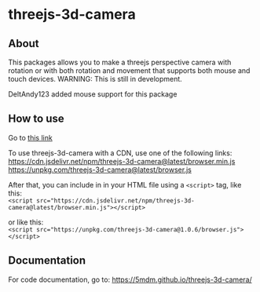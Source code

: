 # threejs-3d-camera
## About
This packages allows you to make a threejs perspective camera with rotation or with both rotation and movement that supports both mouse and touch devices. WARNING: This is still in development.

DeltAndy123 added mouse support for this package

## How to use
Go to [this link](https://github.com/5MDM/threejs-3d-camera/wiki) 

To use threejs-3d-camera with a CDN, use one of the following links:  
https://cdn.jsdelivr.net/npm/threejs-3d-camera@latest/browser.min.js  
https://unpkg.com/threejs-3d-camera@latest/browser.js  

After that, you can include in in your HTML file using a `<script>` tag, like this:  
`<script src="https://cdn.jsdelivr.net/npm/threejs-3d-camera@latest/browser.min.js"></script>`

or like this:  
`<script src="https://unpkg.com/threejs-3d-camera@1.0.6/browser.js"></script>`

## Documentation
For code documentation, go to: https://5mdm.github.io/threejs-3d-camera/